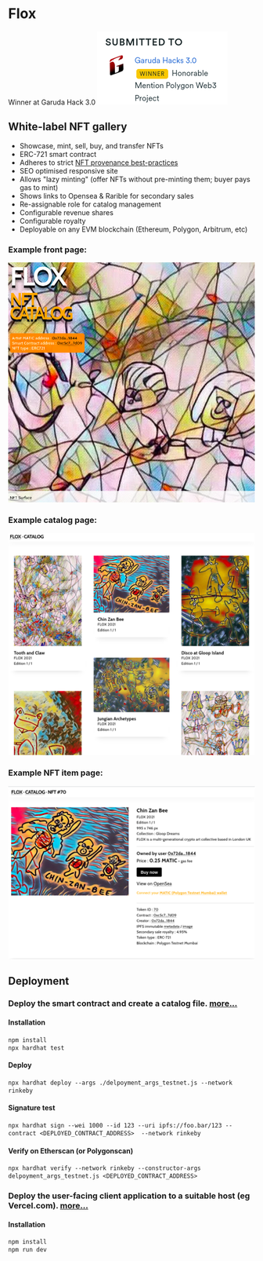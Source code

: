 # Flox
Winner at Garuda Hack 3.0
![NFT display/minting page](/public/win.png?raw=true "NFT display/minting page")
## White-label NFT gallery

* Showcase, mint, sell, buy, and transfer NFTs
* ERC-721 smart contract
* Adheres to strict [NFT provenance best-practices](https://link.medium.com/LJjFKB999lb)
* SEO optimised responsive site
* Allows "lazy minting" (offer NFTs without pre-minting them; buyer pays gas to mint)
* Shows links to Opensea & Rarible for secondary sales
* Re-assignable role for catalog management
* Configurable revenue shares
* Configurable royalty
* Deployable on any EVM blockchain (Ethereum, Polygon, Arbitrum, etc)

### Example front page:

![NFT display/minting page](/public/front.png?raw=true "NFT display/minting page")

### Example catalog page:

![NFT gallery page](/public/catalog.png?raw=true "NFT gallery page")

### Example NFT item page:

![NFT display/minting page](/public/nft.png?raw=true "NFT display/minting page")

## Deployment

### Deploy the smart contract and create a catalog file. [more...](/smart-contract/)

#### Installation
```
npm install
npx hardhat test
```

#### Deploy
```
npx hardhat deploy --args ./delpoyment_args_testnet.js --network rinkeby 
```

#### Signature test
```
npx hardhat sign --wei 1000 --id 123 --uri ipfs://foo.bar/123 --contract <DEPLOYED_CONTRACT_ADDRESS>  --network rinkeby
```

#### Verify on Etherscan (or Polygonscan)
```
npx hardhat verify --network rinkeby --constructor-args delpoyment_args_testnet.js <DEPLOYED_CONTRACT_ADDRESS>
```

### Deploy the user-facing client application to a suitable host (eg Vercel.com). [more...](/client/)

#### Installation
```
npm install
npm run dev
```
